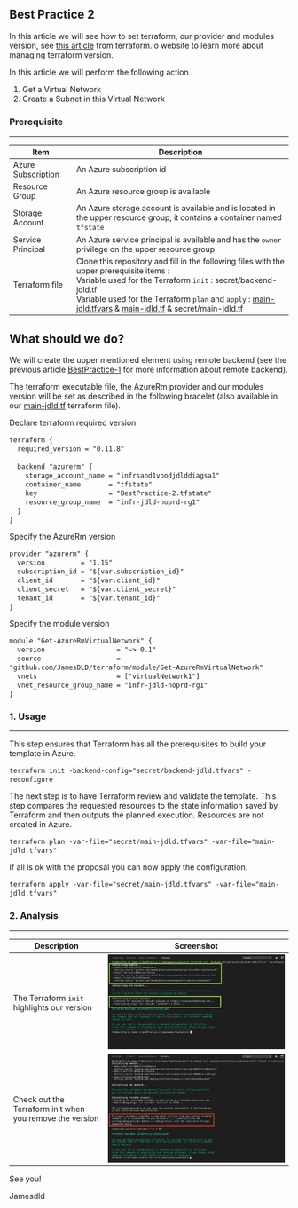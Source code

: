 Best Practice 2
------------
In this article we will see how to set terraform, our provider and modules version, see [this article](https://www.terraform.io/docs/configuration/terraform.html) from terraform.io website to learn more about managing terraform version.

In this article we will perform the following action  : 
1. Get a Virtual Network
2. Create a Subnet in this Virtual Network


### Prerequisite
-----

| Item | Description |
| ------------- | ------------- |
| Azure Subscription | An Azure subscription id |
| Resource Group | An Azure resource group is available |
| Storage Account | An Azure storage account is available and is located in the upper resource group, it contains a container named `tfstate` |
| Service Principal | An Azure service principal is available and has the `owner` privilege on the upper resource group |
| Terraform file | Clone this repository and fill in the following files with the upper prerequisite items : <br> Variable used for the Terraform `init` : secret/backend-jdld.tf <br> Variable used for the Terraform `plan` and `apply` : [main-jdld.tfvars](main-jdld.tfvars) & [main-jdld.tf](main-jdld.tf) & secret/main-jdld.tf |



What should we do?
------------
We will create the upper mentioned element using remote backend (see the previous article [BestPractice-1](../BestPractice-1) for more information about remote backend).

The terraform executable file, the AzureRm provider and our modules version will be set as described in the following bracelet (also available in our [main-jdld.tf](main-jdld.tf) terraform file).


Declare terraform required version 
```hcl
terraform {
  required_version = "0.11.8"

  backend "azurerm" {
    storage_account_name = "infrsand1vpodjdlddiagsa1"
    container_name       = "tfstate"
    key                  = "BestPractice-2.tfstate"
    resource_group_name  = "infr-jdld-noprd-rg1"
  }
}
```

Specify the AzureRm version 
```hcl
provider "azurerm" {
  version         = "1.15"
  subscription_id = "${var.subscription_id}"
  client_id       = "${var.client_id}"
  client_secret   = "${var.client_secret}"
  tenant_id       = "${var.tenant_id}"
}
```

Specify the module version
```hcl
module "Get-AzureRmVirtualNetwork" {
  version                  = "~> 0.1"
  source                   = "github.com/JamesDLD/terraform/module/Get-AzureRmVirtualNetwork"
  vnets                    = ["virtualNetwork1"]
  vnet_resource_group_name = "infr-jdld-noprd-rg1"
}
```



### 1. Usage
-----

This step ensures that Terraform has all the prerequisites to build your template in Azure.
```hcl
terraform init -backend-config="secret/backend-jdld.tfvars" -reconfigure
```

The next step is to have Terraform review and validate the template. 
This step compares the requested resources to the state information saved by Terraform and then outputs the planned execution. Resources are not created in Azure.
```hcl
terraform plan -var-file="secret/main-jdld.tfvars" -var-file="main-jdld.tfvars"
```

If all is ok with the proposal you can now apply the configuration.
```hcl
terraform apply -var-file="secret/main-jdld.tfvars" -var-file="main-jdld.tfvars"
```

### 2. Analysis
-----

| Description | Screenshot |
| ------------- | ------------- |
| The Terraform `init` highlights our version | ![version](image/version.png) |
| Check out the Terraform init when you remove the version | ![noversion](image/noversion.png) |


See you!

Jamesdld